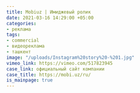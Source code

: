 ```yaml
---
title: Mobiuz | Имиджевый ролик
date: 2021-03-16 14:29:00 +05:00
categories:
- реклама
tags:
- commercial
- видеореклама
- ташкент
image: "/uploads/Instagram%20story%20-%201.jpg"
vimeo_link: https://vimeo.com/517823945
case_link: официальный сайт компании
case_title: https://mobi.uz/ru/
is_mainpage: true
---
```


